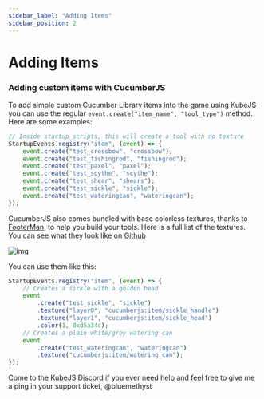 ```yaml
---
sidebar_label: "Adding Items"
sidebar_position: 2
---
```


# Adding Items

### Adding custom items with CucumberJS

To add simple custom Cucumber Library items into the game using KubeJS you can use the regular `event.create("item_name", "tool_type")` method. Here are some examples:

```js
// Inside startup_scripts, this will create a tool with no texture
StartupEvents.registry("item", (event) => {
    event.create("test_crossbow", "crossbow");
    event.create("test_fishingrod", "fishingrod");
    event.create("test_paxel", "paxel");
    event.create("test_scythe", "scythe");
    event.create("test_shear", "shears");
    event.create("test_sickle", "sickle");
    event.create("test_wateringcan", "wateringcan");
});
```

CucumberJS also comes bundled with base colorless textures, thanks to [FooterMan](https://github.com/FooterMan15), to help you build your tools. Here is a full list of the textures. You can see what they look like on [Github](https://github.com/Bluemethyst/CucumberJS/tree/master/src/main/resources/assets/cucumberjs/textures/item)

![img](/img/cucumberjs/textures.png)

You can use them like this:

```js
StartupEvents.registry("item", (event) => {
    // Creates a sickle with a golden head
    event
        .create("test_sickle", "sickle")
        .texture("layer0", "cucumberjs:item/sickle_handle")
        .texture("layer1", "cucumberjs:item/sickle_head")
        .color(1, 0xd5a34c);
    // Creates a plain white/grey watering can
    event
        .create("test_wateringcan", "wateringcan")
        .texture("cucumberjs:item/watering_can");
});
```

Come to the [KubeJS Discord](https://discord.gg/lat) if you ever need help and feel free to give me a ping in your support ticket, @bluemethyst
